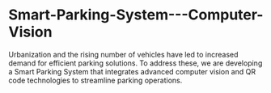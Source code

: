 # Smart-Parking-System---Computer-Vision
Urbanization and the rising number of vehicles have led to increased demand for efficient parking solutions.  To address these, we are developing a Smart Parking System that integrates advanced computer vision and QR code technologies to streamline parking operations. 
